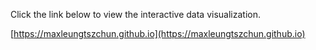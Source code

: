 Click the link below to view the interactive data visualization.

[https://maxleungtszchun.github.io](https://maxleungtszchun.github.io)
